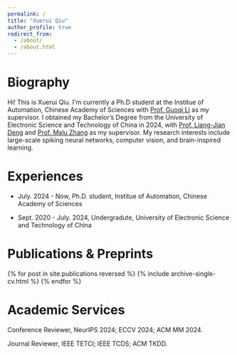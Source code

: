 ```yaml
---
permalink: /
title: "Xuerui Qiu"
author_profile: true
redirect_from: 
  - /about/
  - /about.html
---
```


Biography
======
Hi! This is Xuerui Qiu. I'm currently a  Ph.D student at the Institue of Automation, Chinese Academy of Sciences with [Prof. Guoqi Li](https://casialiguoqi.github.io/) as my supervisor. I obtained my Bachelor’s Degree from the University of Electronic Science and Technology of China in 2024, with [Prof. Liang-Jian Deng](https://liangjiandeng.github.io/) and [Prof. Malu Zhang](https://www.scse.uestc.edu.cn/info/1081/12350.htm) as my supervisor. My research interests include large-scale spiking neural networks, computer vision, and brain-inspired learning.


Experiences
======
- July. 2024 - Now, Ph.D. student, Institue of Automation, Chinese Academy of Sciences

- Sept. 2020 - July. 2024, Undergradute, University of Electronic Science and Technology of China

Publications & Preprints
======
{% for post in site.publications reversed %} {% include archive-single-cv.html %} {% endfor %}

Academic Services
======
Conference Reviewer, NeurIPS 2024; ECCV 2024; ACM MM 2024.

Journal Reviewer, IEEE TETCI; IEEE TCDS; ACM TKDD.
